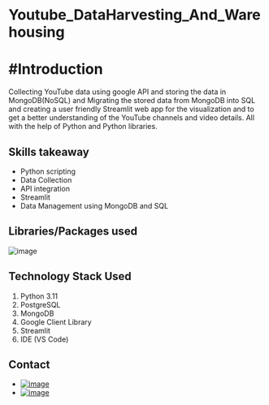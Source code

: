 # Youtube_DataHarvesting_And_Warehousing

# #Introduction
Collecting YouTube data using google API and storing the data in MongoDB(NoSQL) and Migrating the stored data from MongoDB into SQL and creating a user friendly Streamlit web app for the visualization and to get a better understanding of the YouTube channels and video details.  All with the help of Python and Python libraries.

## Skills takeaway

- Python scripting
- Data Collection
- API integration
- Streamlit
- Data Management using MongoDB and SQL

## Libraries/Packages used

![image](https://github.com/AVarvind/YoutubeDataHarvestingAndWarehousing/assets/152069187/56092a23-d539-4f3c-91f2-0c4163af569e)

## Technology Stack Used

1. Python 3.11
2. PostgreSQL
3. MongoDB
4. Google Client Library
5. Streamlit
6. IDE (VS Code)

## Contact

- [![image]([{BadgeURLHere}](https://img.shields.io/badge/Gmail-D14836?style=for-the-badge&logo=gmail&logoColor=white))](arvindvenkat1701ad@gmail.com)
- [![image]([{BadgeURLHere}](https://img.shields.io/badge/LinkedIn-0077B5?style=for-the-badge&logo=linkedin&logoColor=white)https://img.shields.io/badge/LinkedIn-0077B5?style=for-the-badge&logo=linkedin&logoColor=white)](linkedin.com/in/arvind-venkateshwaran-97973423a)
